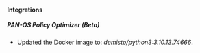 #### Integrations
##### PAN-OS Policy Optimizer (Beta)
- Updated the Docker image to: *demisto/python3:3.10.13.74666*.
